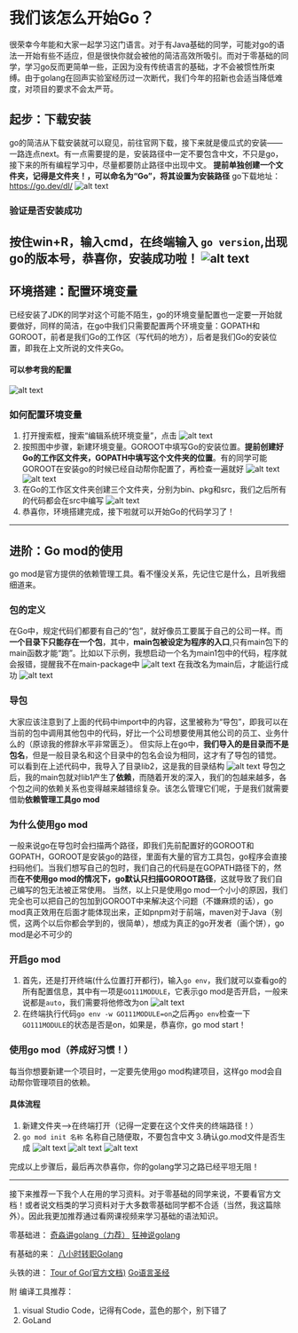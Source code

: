 # 我们该怎么开始Go？

很荣幸今年能和大家一起学习这门语言。对于有Java基础的同学，可能对go的语法一开始有些不适应，但是很快你就会被他的简洁高效所吸引。而对于零基础的同学，学习go反而更简单一些，正因为没有传统语言的基础，才不会被惯性所束缚。由于golang在回声实验室经历过一次断代，我们今年的招新也会适当降低难度，对项目的要求不会太严苛。


## 起步：下载安装
go的简洁从下载安装就可以窥见，前往官网下载，接下来就是傻瓜式的安装——一路连点next。有一点需要提的是，安装路径中一定不要包含中文，不只是go，接下来的所有编程学习中，尽量都要防止路径中出现中文。
**提前单独创建一个文件夹，记得是文件夹！，可以命名为“Go”，将其设置为安装路径**
go下载地址：https://go.dev/dl/
![alt text](image.png)

### 验证是否安装成功
按住win+R，输入cmd，在终端输入 `go version`,出现go的**版本号**，恭喜你，安装成功啦！
![alt text](image-1.png)
---
## 环境搭建：配置环境变量
已经安装了JDK的同学对这个可能不陌生，go的环境变量配置也一定要一开始就要做好，同样的简洁，在go中我们只需要配置两个环境变量：GOPATH和GOROOT，前者是我们Go的工作区（写代码的地方），后者是我们Go的安装位置，即我在上文所说的文件夹Go。
#### 可以参考我的配置
![alt text](image-2.png)
### 如何配置环境变量
1. 打开搜索框，搜索“编辑系统环境变量”，点击
![alt text](image-3.png)
2. 按照图中步骤，新建环境变量。GOROOT中填写Go的安装位置。**提前创建好Go的工作区文件夹，GOPATH中填写这个文件夹的位置**。有的同学可能GOROOT在安装go的时候已经自动帮你配置了，再检查一遍就好
![alt text](image111.png)
![alt text](image222.png)
3. 在Go的工作区文件夹创建三个文件夹，分别为bin、pkg和src，我们之后所有的代码都会在src中编写
![alt text](image-12.png)
4. 恭喜你，环境搭建完成，接下啦就可以开始Go的代码学习了！
---
## 进阶：Go mod的使用

go mod是官方提供的依赖管理工具。看不懂没关系，先记住它是什么，且听我细细道来。
### 包的定义
在Go中，规定代码们都要有自己的“包”，就好像员工要属于自己的公司一样。而**一个目录下只能存在一个包**，其中，**main包被设定为程序的入口**,只有main包下的main函数才能“跑”。比如以下示例，我想启动一个名为main1包中的代码，程序就会报错，提醒我不在main-package中
![alt text](image-5.png)
在我改名为main后，才能运行成功
![alt text](image-6.png)

### 导包
大家应该注意到了上面的代码中import中的内容，这里被称为“导包”，即我可以在当前的包中调用其他包中的代码，好比一个公司想要使用其他公司的员工、业务什么的（原谅我的修辞水平非常匮乏）。
但实际上在go中，**我们导入的是目录而不是包名**，但是一般目录名和这个目录中的包名会设为相同，这才有了导包的错觉。
可以看到在上述代码中，我导入了目录lib2，这是我的目录结构
![alt text](image-7.png)
导包之后，我的main包就对lib1产生了**依赖**，而随着开发的深入，我们的包越来越多，各个包之间的依赖关系也变得越来越错综复杂。该怎么管理它们呢，于是我们就需要借助**依赖管理工具go mod**

### 为什么使用go mod
一般来说go在导包时会扫描两个路径，即我们先前配置好的GOROOT和GOPATH，GOROOT是安装go的路径，里面有大量的官方工具包，go程序会直接扫码他们。当我们想写自己的包时，我们自己的代码是在GOPATH路径下的，然而**在不使用go mod的情况下，go默认只扫描GOROOT路径**，这就导致了我们自己编写的包无法被正常使用。
当然，以上只是使用go mod一个小小的原因，我们完全也可以把自己的包加到GOROOT中来解决这个问题（不嫌麻烦的话），go mod真正效用在后面才能体现出来，正如pnpm对于前端，maven对于Java（别慌，这两个以后你都会学到的，很简单），想成为真正的go开发者（画个饼），go mod是必不可少的

### 开启go mod
1. 首先，还是打开终端(什么位置打开都行)，输入`go env`，我们就可以查看go的所有配置信息，其中有一项是`GO111MODULE`，它表示go mod是否开启，一般来说都是`auto`，我们需要将他修改为on
![alt text](image-8.png)
2. 在终端执行代码`go env -w GO111MODULE=on`之后再`go env`检查一下`GO111MODULE`的状态是否是on，如果是，恭喜你，go mod start！

### 使用go mod（养成好习惯！）
每当你想要新建一个项目时，一定要先使用go mod构建项目，这样go mod会自动帮你管理项目的依赖。
#### 具体流程
1. 新建文件夹——>在终端打开（记得一定要在这个文件夹的终端路径！）
2.  `go mod init 名称` 名称自己随便取，不要包含中文
3.确认go.mod文件是否生成
![alt text](image-9.png)
![alt text](image-10.png)
![alt text](image-11.png)

完成以上步骤后，最后再次恭喜你，你的golang学习之路已经平坦无阻！

---

接下来推荐一下我个人在用的学习资料。对于零基础的同学来说，不要看官方文档！或者说文档类的学习资料对于大多数零基础同学都不合适（当然，我这篇除外）。因此我更加推荐通过看网课视频来学习基础的语法知识。

零基础进：
[奇淼讲golang（力荐）](https://www.bilibili.com/video/BV1W7411N7iq/?spm_id_from=333.788&vd_source=ba555caf87e1e2f9c37b53d8c4b0e3e8)
[狂神说golang](https://www.bilibili.com/video/BV1ae41157o9/?spm_id_from=333.337.search-card.all.click&vd_source=ba555caf87e1e2f9c37b53d8c4b0e3e8)

有基础的来：
[八小时转职Golang](https://www.bilibili.com/video/BV1gf4y1r79E/?spm_id_from=333.1365.top_right_bar_window_default_collection.content.click)

头铁的进：
[Tour of Go(官方文档)](https://go.dev/tour/)
[Go语言圣经](https://golang-china.github.io/gopl-zh/index.html)

附
编译工具推荐：
 1. visual Studio Code，记得有Code，蓝色的那个，别下错了
 2. GoLand




